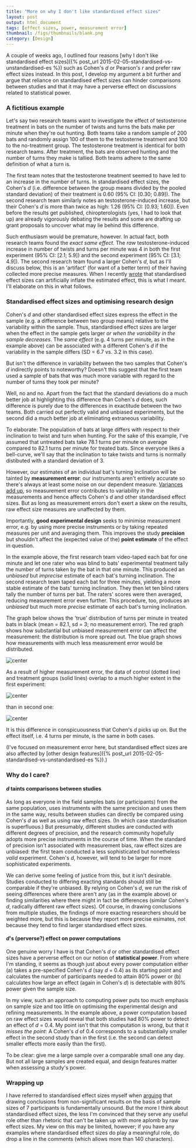 ```yaml
---
title: "More on why I don't like standardised effect sizes"
layout: post
output: html_document
tags: [effect sizes, power, measurement error]
thumbnail: /figs/thumbnails/blank.png
category: [Design]
---
```


A couple of weeks ago, I outlined four reasons [why I don't like standardised effect sizes]({% post_url 2015-02-05-standardised-vs-unstandardised-es %}) such as Cohen's _d_ or Pearson's _r_ and prefer raw effect sizes instead.
In this post, I develop my argument a bit further and argue that reliance on standardised effect sizes can hinder comparisons between studies and that it may have a perverse effect on discussions related to statistical power.

<!--more-->

### A fictitious example
Let's say two research teams want to investigate the effect of testosterone treatment in bats on the number of twists and turns the bats make per minute when they're out hunting.
Both teams take a random sample of 200 bats and randomly assign 100 of them to the testosterne treatment and 100 to the no-treatment group.
The testosterone treatment is identical for both research teams.
After treatment, the bats are observed hunting and the number of turns they make is tallied.
Both teams adhere to the same definition of what a turn is.

The first team notes that the testosterone treatment seemed to have led to an increase in the number of turns.
In standardised effect sizes, the Cohen's _d_ (i.e. difference between the group means divided by the pooled standard deviation) of their treatment is 0.60 (95% CI: [0.30; 0.89]).
The second research team similarly notes an testosterone-induced increase, but their Cohen's _d_ is more than twice as high: 1.26 (95% CI: [0.93; 1.60]).
Even before the results get published,
chiropterologists (yes, I had to look that up) 
are already vigorously debating the results
and some are drafting up grant proposals to uncover what may lie behind this difference.

Such enthusiasm would be premature, however.
In actual fact, both research teams found the _exact same effect_.
The _raw_ testosterone-induced increase in number of twists and turns per minute was 4 in both the first experiment (95% CI: [2.1; 5.9]) and the second experiment (95% CI: [3.1; 4.9]).
The second research team found a larger Cohen's _d_,
but as I'll discuss below, this is an 'artifact' (for want of a better term) of their having collected more precise measures.
When I recently [wrote](https://twitter.com/janhove/status/576756147283234816) that standardised effect sizes can artificially inflate the estimated effect, this is what I meant.
I'll elaborate on this in what follows.

### Standardised effect sizes and optimising research design
Cohen's _d_ and other standardised effect sizes express the effect in the sample (e.g. a difference between two group means) relative to the variability within the sample.
Thus, standardised effect sizes are larger when the effect in the sample gets larger _or when the variability in the sample decreases_.
The _same effect_ (e.g. 4 turns per minute, as in the example above) can be associated with a different Cohen's _d_ if the variability in the sample differs (SD = 6.7 vs. 3.2 in this case).

But isn't the difference in variability between the two samples that Cohen's _d_ indirectly points to noteworthy?
Doesn't this suggest that the first team used a sample of bats that was much more variable with regard to the number of turns they took per minute?

Well, no and no.
Apart from the fact that the standard deviations do a much better job at highlighting this difference than Cohen's _d_ does,
such difference is purely due to the differences in exactitude between the two teams.
Both carried out perfectly valid and unbiased experiments, but the second did a much better job at eliminating extraneous variability.

To elaborate: The population of bats at large differs with respect to their inclination to twist and turn when hunting.
For the sake of this example, I've assumed that untreated bats take 78.1 turns per minute on average compared to 82.1 turns per minute for treated bats.
Since everyone likes a bell-curve, we'll say that the inclination to take twists and turns is normally distibuted with a standard deviation of 3.

However, our estimates of an individual bat's turning inclination will be tainted by **measurement error**: our instruments aren't entirely accurate so there's always at least some noise on our dependent measure.
[Variances add up](http://onlinestatbook.com/2/summarizing_distributions/variance_sum_law.html),
so measurement error contributes to variability in the measurements and hence affects Cohen's _d_ and other standardised effect sizes.
But as long as measurement errors don't exert a skew on the results, raw effect size measures are unaffected by them.

Importantly, **good experimental design** seeks to minimise measurement error, e.g. by using more precise instruments or by taking repeated measures per unit and averaging them.
This improves the study **precision** but shouldn't affect the (expected value of the) **point estimate** of the effect in question.

In the example above, the first research team video-taped each bat for one minute 
and let one rater who was blind to bats' experimental treatment tally the number of turns taken by the bat in that one minute. This produced an _unbiased_ but _imprecise_ estimate of each bat's turning inclination.
The second research team taped each bat for three minutes, yielding a more stable estimate of the bats' turning inclination. They then let ten blind raters tally the number of turns per bat. The raters' scores were then averaged, reducing measurement error even further. This procedure, too, produces an _unbiased_ but much more _precise_ estimate of each bat's turning inclination.

The graph below shows the 'true' distribution of turns per minute in treated bats in black (mean = 82.1, sd = 3; no measurement error). 
The red graph shows how substantial but unbiased measurement error can affect the measurement: the distribution is more spread out.
The blue graph shows how measurements with much less measurement error would be distributed.

![center](/figs/2015-03-16-standardised-es-revisited/unnamed-chunk-1-1.png) 

As a result of higher measurement error, 
the data of control (dotted line) and treatment groups (solid lines) overlap to a much higher extent in the first experiment:

![center](/figs/2015-03-16-standardised-es-revisited/unnamed-chunk-2-1.png) 

than in second one:

![center](/figs/2015-03-16-standardised-es-revisited/unnamed-chunk-3-1.png) 

It is this difference in conspicuousness that Cohen's _d_ picks up on. But the effect itself, i.e. 4 turns per minute, is the same in both cases.

(I've focused on measurement error here, but standardised effect sizes are also affected by [other design features]({% post_url 2015-02-05-standardised-vs-unstandardised-es %}).)

### Why do I care?

#### _d_ taints comparisons between studies
As long as everyone in the field samples bats (or participants) from the same population, uses instruments with the same precision and uses them in the same way, results between studies can directly be compared using Cohen's _d_ as well as using raw effect sizes.
(In which case standardisation is superfluous.)
But presumably, different studies are conducted with different degrees of precision, and the research community hopefully adopts more precise instruments in the course of time.
When the standard of precision isn't associated with measurement bias, raw effect sizes are unbiased: 
the first team conducted a less sophisticated but nonetheless _valid_ experiment.
Cohen's _d_, however, will tend to be larger for more sophisticated experiments.

We can derive some feeling of justice from this, but it isn't desirable.
Studies conducted to differing exacting standards should still be comparable if they're unbiased.
By relying on Cohen's _d_, we run the risk of seeing differences where there aren't any (as in the example above) or finding similarities where there might in fact be differences (similar Cohen's _d_, radically different raw effect sizes).
Of course, in drawing conclusions from multiple studies, the findings of more exacting researchers should be weighted more,
but this is because they report more precise esimates, not because they tend to find larger standardised effect sizes.

#### _d_'s (perverse?) effect on power computations
One genuine worry I have is that Cohen's _d_ or other standardised effect sizes 
have a perverse effect on our notion of **statistical power**.
From where I'm standing, it seems as though just about every power computation either (a) takes a pre-specified Cohen's _d_ (say _d_ = 0.4) as its starting point and calculates the number of participants needed to attain 80% power or (b) calculates how large an effect (again in Cohen's _d_) is detectable with 80% power given the sample size.

In my view, such an approach to computing power puts too much emphasis on sample size and too little on optimising the experimental design and refining measurements.
In the example above, a power computation based on raw effect sizes would reveal that both studies had 80% power to detect an effect of _d_ = 0.4.
My point isn't that this computation is _wrong_, but that it _misses the point_: 
A Cohen's _d_ of 0.4 corresponds to a substantially smaller effect in the second study than in the first (i.e. the second can detect smaller effects more easily than the first).

To be clear: give me a large sample over a comparable small one any day.
But not all large samples are created equal,
and design features matter when assessing a study's power.

### Wrapping up
I have referred to standardised effect sizes myself when [arguing](http://dx.doi.org/10.1371/journal.pone.0069172
) that drawing conclusions from non-significant results on the basis of sample sizes of 7 participants is fundamentally unsound.
But the more I think about standardised effect sizes, 
the less I'm convinced that they serve any useful role other than rhetoric that can't be taken up with more aplomb by raw effect sizes.
My view on this may be limited, however; if you have any examples where standardised effect sizes do play a meaningful role, do drop a line in the comments (which allows more than 140 characters).
